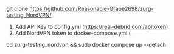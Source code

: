 git clone https://github.com/Reasonable-Grape2698/zurg-testing_NordVPN/

1. Add API Key to config.yml (https://real-debrid.com/apitoken)
2. Add NordVPN token to docker-compose.yml (

cd zurg-testing_nordvpn && sudo docker compose up --detach
